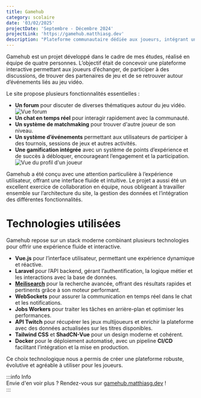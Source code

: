 ```yaml
---
title: Gamehub
category: scolaire
date: '03/02/2025'
projectDate: 'Septembre - Décembre 2024'
projectLink: 'https://gamehub.matthiasg.dev'
description: "Plateforme communautaire dédiée aux joueurs, intégrant un forum, un chat et des événements, avec un système de gamification incluant de l'XP et des succès à débloquer."
---
```


Gamehub est un projet développé dans le cadre de mes études, réalisé en équipe de quatre personnes. L’objectif était de concevoir une plateforme interactive permettant aux joueurs d’échanger, de participer à des discussions, de trouver des partenaires de jeu et de se retrouver autour d’événements liés au jeu vidéo.

Le site propose plusieurs fonctionnalités essentielles :

- **Un forum** pour discuter de diverses thématiques autour du jeu vidéo. ![Vue forum](gamehub.forum)
- **Un chat en temps réel** pour interagir rapidement avec la communauté.
- **Un système de matchmaking** pour trouver d'autre joueur de son niveau.
- **Un système d’événements** permettant aux utilisateurs de participer à des tournois, sessions de jeux et autres activités.
- **Une gamification intégrée** avec un système de points d’expérience et de succès à débloquer, encourageant l’engagement et la participation. ![Vue du profil d'un joueur](gamehub.profil)

Gamehub a été conçu avec une attention particulière à l’expérience utilisateur, offrant une interface fluide et intuitive. Le projet a aussi été un excellent exercice de collaboration en équipe, nous obligeant à travailler ensemble sur l’architecture du site, la gestion des données et l’intégration des différentes fonctionnalités.

# Technologies utilisées

Gamehub repose sur un stack moderne combinant plusieurs technologies pour offrir une expérience fluide et interactive.  

- **Vue.js** pour l’interface utilisateur, permettant une expérience dynamique et réactive.  
- **Laravel** pour l’API backend, gérant l’authentification, la logique métier et les interactions avec la base de données.  
- [**Meilisearch**](https://www.meilisearch.com/) pour la recherche avancée, offrant des résultats rapides et pertinents grâce à son moteur performant.  
- **WebSockets** pour assurer la communication en temps réel dans le chat et les notifications.  
- **Jobs Workers** pour traiter les tâches en arrière-plan et optimiser les performances.  
- **API Twitch** pour récupérer les jeux multijoueurs et enrichir la plateforme avec des données actualisées sur les titres disponibles.
- **Tailwind CSS** et **ShadCN-Vue** pour un design moderne et cohérent.
- **Docker** pour le déploiement automatisé, avec un pipeline **CI/CD** facilitant l’intégration et la mise en production.

Ce choix technologique nous a permis de créer une plateforme robuste, évolutive et agréable à utiliser pour les joueurs.

:::info Info  
Envie d'en voir plus ? Rendez-vous sur [gamehub.matthiasg.dev](https://gamehub.matthiasg.dev) !  
:::
